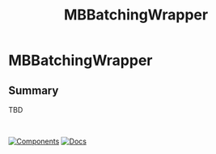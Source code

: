 ﻿---
uid: C.MBBatchingWrapper
title: MBBatchingWrapper
---
# MBBatchingWrapper

## Summary

TBD

&nbsp;

[![Components](https://img.shields.io/static/v1?label=Components&message=Plus&color=red)](xref:A.PlusComponents)
[![Docs](https://img.shields.io/static/v1?label=API%20Documentation&message=MBBatchingWrapper&color=brightgreen)](xref:Material.Blazor.MBBatchingWrapper)
